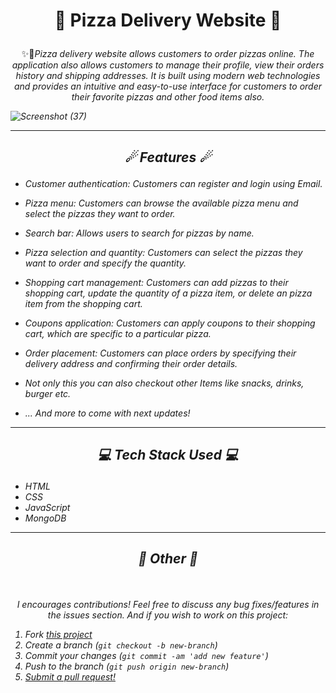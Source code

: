 # <p align="center">🍕 Pizza Delivery Website 🍕</p>

<p align="center">✨🚀<em>Pizza delivery website allows customers to order pizzas online. The application also allows customers to manage their profile, view their orders history and shipping addresses. It is built using modern web technologies and provides an intuitive and easy-to-use interface for customers to order their favorite pizzas and other food items also.</p>

  
![Screenshot (37)](https://github.com/Ash0807/Pizza-Delivery-Website/assets/93093775/5ee86f67-d46c-4c1c-91d2-5d7c9c84ba18)

---

## <p align="center">☄ Features ☄</p>

- Customer authentication: Customers can register and login using Email.

- Pizza menu: Customers can browse the available pizza menu and select the pizzas they want to order. 
  
- Search bar: Allows users to search for pizzas by name.

- Pizza selection and quantity: Customers can select the pizzas they want to order and specify the quantity.

- Shopping cart management: Customers can add pizzas to their shopping cart, update the quantity of a pizza item, or delete an pizza item from the shopping cart.

- Coupons application: Customers can apply coupons to their shopping cart, which are specific to a particular pizza.

- Order placement: Customers can place orders by specifying their delivery address and confirming their order details.
  
- Not only this you can also checkout other Items like snacks, drinks, burger etc.

- ... And more to come with next updates!
  <br>

---

## <p align="center">💻 Tech Stack Used 💻</p>

- HTML
- CSS
- JavaScript
- MongoDB

---

## <p align="center">📌 Other 📌</p>

<br>
<p align="center">I encourages contributions! Feel free to discuss any bug fixes/features in the issues section. And if you wish to work on this project:</p>

1. Fork [this project](https://github.com/ilyasbelfar/Pizza-Fleet)
2. Create a branch (`git checkout -b new-branch`)
3. Commit your changes (`git commit -am 'add new feature'`)
4. Push to the branch (`git push origin new-branch`)
5. [Submit a pull request!](https://github.com/ilyasbelfar/Pizza-Fleet/pull/new/master)
